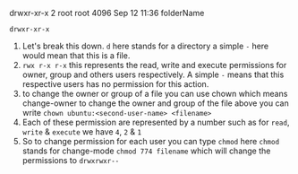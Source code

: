 
drwxr-xr-x 2 root root 4096 Sep 12 11:36 folderName

`drwxr-xr-x`

1. Let's break this down. `d` here stands for a directory a simple `-` here would mean that this is a file.
2. `rwx r-x r-x` this represents the read, write and execute permissions for owner, group and others users respectively. A simple `-` means that this respective users has no permission for this action.
3. to change the owner or group of a file you can use chown which means change-owner to change the owner and group of the file above you can write `chown ubuntu:<second-user-name> <filename>`
4. Each of these permission are represented by a number such as for `read`, `write` & `execute` we have `4`, `2` & `1` 
5. So to change permission for each user you can type `chmod` here `chmod` stands for change-mode `chmod 774 filename` which will change the permissions to `drwxrwxr--` 

